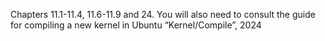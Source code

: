  Chapters 11.1-11.4, 11.6-11.9 and 24. 
 You will also need to consult the guide for compiling a new kernel in Ubuntu “Kernel/Compile”, 2024